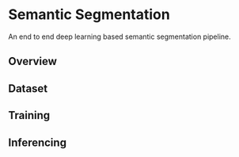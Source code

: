 # Semantic Segmentation
An end to end deep learning based semantic segmentation pipeline.
## Overview
## Dataset
## Training
## Inferencing
